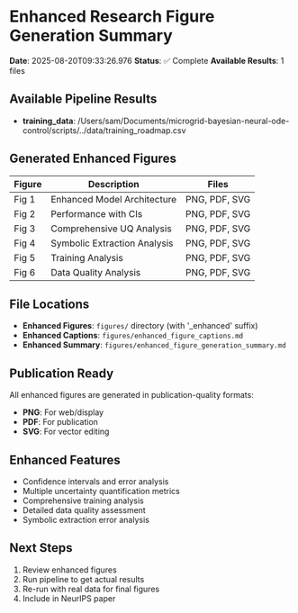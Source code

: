 # Enhanced Research Figure Generation Summary

**Date**: 2025-08-20T09:33:26.976
**Status**: ✅ Complete
**Available Results**: 1 files

## Available Pipeline Results
- **training_data**: /Users/sam/Documents/microgrid-bayesian-neural-ode-control/scripts/../data/training_roadmap.csv

## Generated Enhanced Figures

| Figure | Description | Files |
|--------|-------------|-------|
| Fig 1 | Enhanced Model Architecture | PNG, PDF, SVG |
| Fig 2 | Performance with CIs | PNG, PDF, SVG |
| Fig 3 | Comprehensive UQ Analysis | PNG, PDF, SVG |
| Fig 4 | Symbolic Extraction Analysis | PNG, PDF, SVG |
| Fig 5 | Training Analysis | PNG, PDF, SVG |
| Fig 6 | Data Quality Analysis | PNG, PDF, SVG |

## File Locations
- **Enhanced Figures**: `figures/` directory (with '_enhanced' suffix)
- **Enhanced Captions**: `figures/enhanced_figure_captions.md`
- **Enhanced Summary**: `figures/enhanced_figure_generation_summary.md`

## Publication Ready
All enhanced figures are generated in publication-quality formats:
- **PNG**: For web/display
- **PDF**: For publication
- **SVG**: For vector editing

## Enhanced Features
- Confidence intervals and error analysis
- Multiple uncertainty quantification metrics
- Comprehensive training analysis
- Detailed data quality assessment
- Symbolic extraction error analysis

## Next Steps
1. Review enhanced figures
2. Run pipeline to get actual results
3. Re-run with real data for final figures
4. Include in NeurIPS paper

